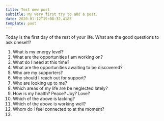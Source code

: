 ```yaml
---
title: Test new post
subtitle: My very first try to add a post.
date: 2020-01-12T19:08:32.418Z
template: post
---
```

Today is the first day of the rest of your life. What are the good questions to ask oneself?

1. What is my energy level? 
2. What are the opportunities I am working on?
3. What do I need at this time?
4. What are the opportunities awaiting to be discovered?
5. Who are my supporters?
6. Who should I reach out for support?
7. Who are looking up to me?
8. Which areas of my life are be neglected lately?
9. How is my health? Peace? Joy? Love?
10. Which of the above is lacking?
11. Which of the above is working well?
12. Whom do I feel connected to at the moment?
13.
